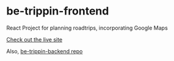 # be-trippin-frontend

React Project for planning roadtrips, incorporating Google Maps

[Check out the live site](https://be-trippin.netlify.app/)

Also, [be-trippin-backend repo](https://github.com/blewin1/be-trippin-backend)
